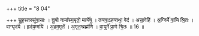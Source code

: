 +++
title = "8 04"

+++
सु॒ह॒स्तस्सु॑वा॒साः । शू॒षो नामा᳚स्य॒मृतो॒ मर्त्ये॑षु । तन्त्वा॒ऽहन्तथा॒ वेद॑ । असा॒वेहि॑ । अ॒ग्निर्मे॑ वा॒चि श्रि॒तः ।  वाग्घृद॑ये । हृद॑य॒म्मयि॑ । अ॒हम॒मृते᳚ । अ॒मृत॒म्ब्रह्म॑णि । वा॒युर्मे᳚ प्रा॒णे श्रि॒तः ॥ 16 ॥



